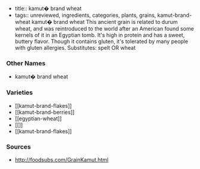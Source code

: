 - title:: kamut� brand wheat
- tags:: unreviewed, ingredients, categories, plants, grains, kamut-brand-wheat
kamut� brand wheat This ancient grain is related to durum wheat, and was reintroduced to the world after an American found some kernels of it in an Egyptian tomb. It's high in protein and has a sweet, buttery flavor. Though it contains gluten, it's tolerated by many people with gluten allergies. Substitutes: spelt OR wheat

### Other Names

* kamut� brand wheat

### Varieties

* [[kamut-brand-flakes]]
* [[kamut-brand-berries]]
* [[egyptian-wheat]]
* [[]]
* [[kamut-brand-flakes]]

### Sources
* http://foodsubs.com/GrainKamut.html
